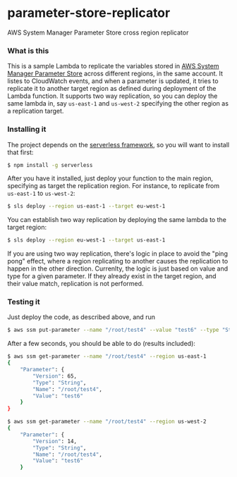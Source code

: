 # parameter-store-replicator
AWS System Manager Parameter Store cross region replicator

### What is this
This is a sample Lambda to replicate the variables stored in [AWS System Manager Parameter Store](https://docs.aws.amazon.com/systems-manager/latest/userguide/systems-manager-paramstore.html) across different regions, in the same account. 
It listes to CloudWatch events, and when a parameter is updated, it tries to replicate it to another target region as defined during deployment of the Lambda function. 
It supports two way replication, so you can deploy the same lambda in, say `us-east-1` and `us-west-2` specifying the other region as a replication target.

### Installing it
The project depends on the [serverless framework](https://serverless.com/), so you will want to install that first:

```bash
$ npm install -g serverless
```

After you have it installed, just deploy your function to the main region, specifying as target the replication region. For instance, to replicate from `us-east-1` to `us-west-2`:

```bash
$ sls deploy --region us-east-1 --target eu-west-1
```

You can establish two way replication by deploying the same lambda to the target region:

```bash
$ sls deploy --region eu-west-1 --target us-east-1
```

If you are using two way replication, there's logic in place to avoid the "ping pong" effect, where a region replicating to another causes the replication to happen in the other direction. Currenlty, the logic is just based on value and type for a given parameter. If they already exist in the target region, and their value match, replication is not performed.

### Testing it
Just deploy the code, as described above, and run 
```bash
$ aws ssm put-parameter --name "/root/test4" --value "test6" --type "String" --overwrite --region us-east-1
```

After a few seconds, you should be able to do (results included):
```bash
$ aws ssm get-parameter --name "/root/test4" --region us-east-1
{
    "Parameter": {
        "Version": 65, 
        "Type": "String", 
        "Name": "/root/test4", 
        "Value": "test6"
    }
}

$ aws ssm get-parameter --name "/root/test4" --region us-west-2
{
    "Parameter": {
        "Version": 14, 
        "Type": "String", 
        "Name": "/root/test4", 
        "Value": "test6"
    }
```
